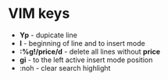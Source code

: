 VIM keys
=========

* **Yp** - dupicate line
* **I** - beginning of line and to insert mode 
* **:%g!/price/d** - delete all lines without **price**
* **gi** - to the left active insert mode position
* :noh - clear search highlight

